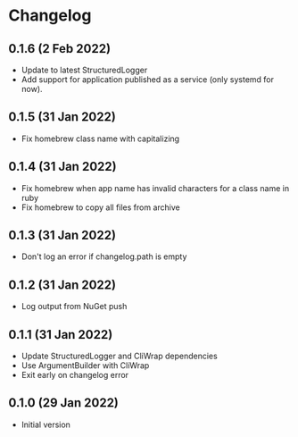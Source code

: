 # Changelog

## 0.1.6 (2 Feb 2022)
- Update to latest StructuredLogger
- Add support for application published as a service (only systemd for now).

## 0.1.5 (31 Jan 2022)
- Fix homebrew class name with capitalizing

## 0.1.4 (31 Jan 2022)
- Fix homebrew when app name has invalid characters for a class name in ruby
- Fix homebrew to copy all files from archive

## 0.1.3 (31 Jan 2022)

- Don't log an error if changelog.path is empty

## 0.1.2 (31 Jan 2022)

- Log output from NuGet push

## 0.1.1 (31 Jan 2022)

- Update StructuredLogger and CliWrap dependencies
- Use ArgumentBuilder with CliWrap
- Exit early on changelog error

## 0.1.0 (29 Jan 2022)

- Initial version